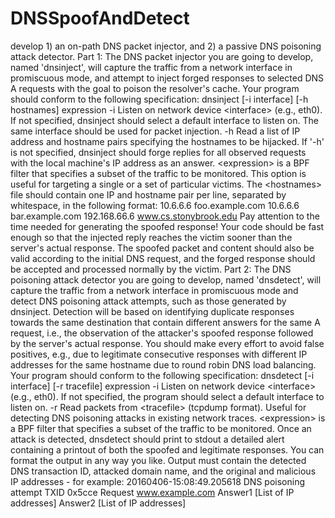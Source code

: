 # DNSSpoofAndDetect
develop 1) an on-path DNS packet injector, and 2) a passive DNS poisoning attack detector.  Part 1:  The DNS packet injector you are going to develop, named 'dnsinject', will capture the traffic from a network interface in promiscuous mode, and attempt to inject forged responses to selected DNS A requests with the goal to poison the resolver's cache.  Your program should conform to the following specification:  dnsinject [-i interface] [-h hostnames] expression  -i  Listen on network device &lt;interface> (e.g., eth0). If not specified,     dnsinject should select a default interface to listen on. The same     interface should be used for packet injection.  -h  Read a list of IP address and hostname pairs specifying the hostnames to     be hijacked. If '-h' is not specified, dnsinject should forge replies for     all observed requests with the local machine's IP address as an answer.      &lt;expression> is a BPF filter that specifies a subset of the traffic to be monitored. This option is useful for targeting a single or a set of particular victims.  The &lt;hostnames> file should contain one IP and hostname pair per line, separated by whitespace, in the following format: 10.6.6.6      foo.example.com 10.6.6.6      bar.example.com 192.168.66.6  www.cs.stonybrook.edu  Pay attention to the time needed for generating the spoofed response! Your code should be fast enough so that the injected reply reaches the victim sooner than the server's actual response. The spoofed packet and content should also be valid according to the initial DNS request, and the forged response should be accepted and processed normally by the victim.   Part 2:  The DNS poisoning attack detector you are going to develop, named 'dnsdetect', will capture the traffic from a network interface in promiscuous mode and detect DNS poisoning attack attempts, such as those generated by dnsinject. Detection will be based on identifying duplicate responses towards the same destination that contain different answers for the same A request, i.e., the observation of the attacker's spoofed response followed by the server's actual response. You should make every effort to avoid false positives, e.g., due to legitimate consecutive responses with different IP addresses for the same hostname due to round robin DNS load balancing.  Your program should conform to the following specification:  dnsdetect [-i interface] [-r tracefile] expression  -i  Listen on network device &lt;interface> (e.g., eth0). If not specified,     the program should select a default interface to listen on.  -r  Read packets from &lt;tracefile> (tcpdump format). Useful for detecting     DNS poisoning attacks in existing network traces.  &lt;expression> is a BPF filter that specifies a subset of the traffic to be monitored.  Once an attack is detected, dnsdetect should print to stdout a detailed alert containing a printout of both the spoofed and legitimate responses. You can format the output in any way you like. Output must contain the detected DNS transaction ID, attacked domain name, and the original and malicious IP addresses - for example:  20160406-15:08:49.205618  DNS poisoning attempt  TXID 0x5cce Request www.example.com Answer1 [List of IP addresses] Answer2 [List of IP addresses]
